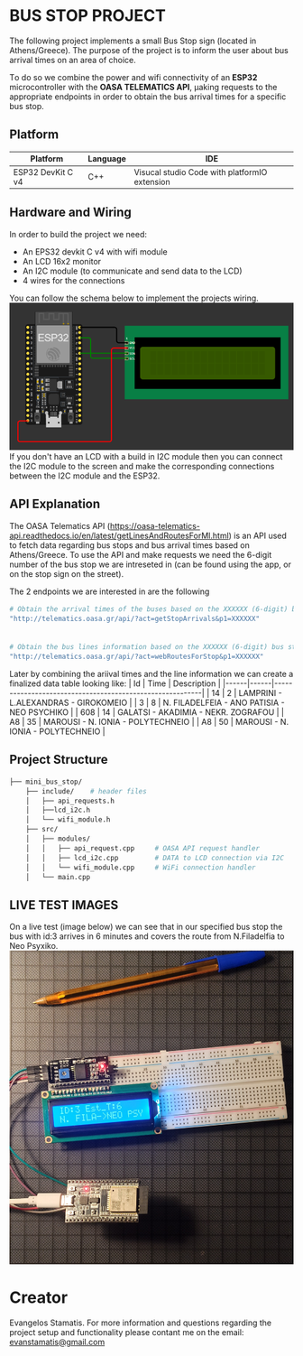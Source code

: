 # BUS STOP PROJECT
The following project implements a small Bus Stop sign (located in Athens/Greece). The purpose of the project is to inform the user about bus arrival times on an area of choice. 

Τo do so we combine the power and wifi connectivity of an **ESP32** microcontroller with the **OASA TELEMATICS API**, μaking requests to the appropriate endpoints in order to obtain the bus arrival times for a specific bus stop. 

## Platform 
|      Platform     | Language |                 IDE                           | 
| ------------------| ---------| --------------------------------------------- |
| ESP32 DevKit C v4 |    C++   | Visucal studio Code with platformIO extension |


## Hardware and Wiring
In order to build the project we need:
- An EPS32 devkit C v4 with wifi module
- An LCD 16x2 monitor
- An I2C module (to communicate and send data to the LCD)
- 4 wires for the connections

You can follow the schema below to implement the projects wiring.
![Alt text](/assets/wiring.png)
If you don't have an LCD with a build in I2C module then you can connect the I2C module to the screen and make the corresponding connections between the I2C module and the ESP32. 

## API Explanation
The OASA Telematics API (https://oasa-telematics-api.readthedocs.io/en/latest/getLinesAndRoutesForMl.html) is an API used to fetch data regarding bus stops and bus arrival times based on Athens/Greece. To use the API and make requests we need the 6-digit number of the bus stop we are intreseted in (can be found using the app, or on the stop sign on the street).

The 2 endpoints we are interested in are the following

```bash
# Obtain the arrival times of the buses based on the XXXXXX (6-digit) bus stop code 
"http://telematics.oasa.gr/api/?act=getStopArrivals&p1=XXXXXX"


# Obtain the bus lines information based on the XXXXXX (6-digit) bus stop code
"http://telematics.oasa.gr/api/?act=webRoutesForStop&p1=XXXXXX"
```
Later by combining the ariival times and the line information we can create a finalized data table looking like: 
| Id   | Time | Description                                              |
|------|------|----------------------------------------------------------|
| 14   | 2    | LAMPRINI - L.ALEXANDRAS - GIROKOMEIO                    |
| 3    | 8    | N. FILADELFEIA - ANO PATISIA - NEO PSYCHIKO            |
| 608  | 14   | GALATSI - AKADIMIA - NEKR. ZOGRAFOU                    |
| Α8   | 35   | MAROUSI - N. IONIA - POLYTECHNEIO                      |
| Α8   | 50   | MAROUSI - N. IONIA - POLYTECHNEIO                      |

## Project Structure
```bash
├── mini_bus_stop/
    ├── include/    # header files
    │   ├── api_requests.h
    │   ├──lcd_i2c.h
    │   └── wifi_module.h
    ├── src/
    │   ├── modules/ 
    │   │   ├── api_request.cpp     # OASA API request handler
    │   │   ├── lcd_i2c.cpp         # DATA to LCD connection via I2C
    │   │   └── wifi_module.cpp     # WiFi connection handler
    │   └── main.cpp
```

## LIVE TEST IMAGES 
On a live test (image below) we can see that in our specified bus stop the bus with id:3 arrives in 6 minutes and covers the route from N.Filadelfia to Neo Psyxiko.
![Alt text](/assets/demo_1.jpg)


# Creator
Evangelos Stamatis. 
For more information and questions regarding the project setup and functionality please contant me on the email: evanstamatis@gmail.com 